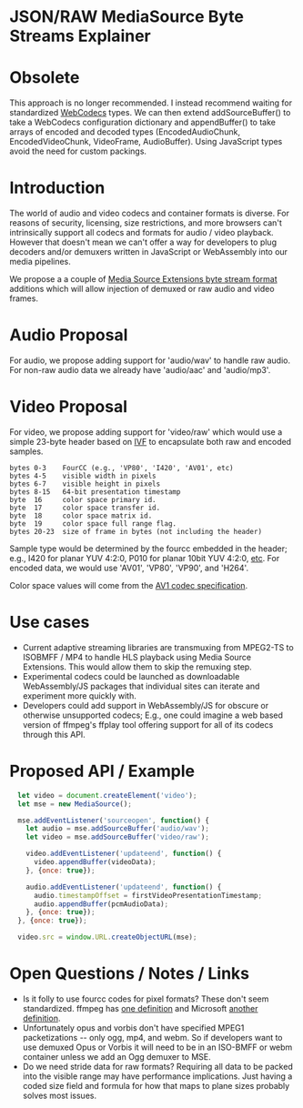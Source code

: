# JSON/RAW MediaSource Byte Streams Explainer

# Obsolete

This approach is no longer recommended. I instead recommend waiting for standardized [WebCodecs](https://wicg.github.io/web-codecs/) types. We can then extend addSourceBuffer() to take a WebCodecs configuration dictionary and appendBuffer() to take arrays of encoded and decoded types (EncodedAudioChunk, EncodedVideoChunk, VideoFrame, AudioBuffer). Using JavaScript types avoid the need for custom packings.


# Introduction
The world of audio and video codecs and container formats is diverse. For reasons of security, licensing, size restrictions, and more browsers can't intrinsically support all codecs and formats for audio / video playback. However that doesn't mean we can't offer a way for developers to plug decoders and/or demuxers written in JavaScript or WebAssembly into our media pipelines.

We propose a a couple of [Media Source Extensions byte stream format](https://www.w3.org/TR/mse-byte-stream-format-registry/) additions which will allow injection of demuxed or raw audio and video frames.


# Audio Proposal
For audio, we propose adding support for 'audio/wav' to handle raw audio. For non-raw audio data we already have 'audio/aac' and 'audio/mp3'.

# Video Proposal
For video, we propose adding support for 'video/raw' which would use a simple 23-byte header based on [IVF](https://wiki.multimedia.cx/index.php/IVF) to encapsulate both raw and encoded samples.

```
bytes 0-3    FourCC (e.g., 'VP80', 'I420', 'AV01', etc)
bytes 4-5    visible width in pixels
bytes 6-7    visible height in pixels
bytes 8-15   64-bit presentation timestamp
byte  16     color space primary id.
byte  17     color space transfer id.
byte  18     color space matrix id.
byte  19     color space full range flag.
bytes 20-23  size of frame in bytes (not including the header)
```

Sample type would be determined by the fourcc embedded in the header; e.g., I420 for planar YUV 4:2:0, P010 for planar 10bit YUV 4:2:0, [etc](https://docs.microsoft.com/en-us/windows/desktop/medfound/video-fourccs). For encoded data, we would use 'AV01', 'VP80', 'VP90', and 'H264'.

Color space values will come from the [AV1 codec specification](https://aomediacodec.github.io/av1-isobmff/#codecsparam).


# Use cases

* Current adaptive streaming libraries are transmuxing from MPEG2-TS to ISOBMFF / MP4 to handle HLS playback using Media Source Extensions. This would allow them to skip the remuxing step.
* Experimental codecs could be launched as downloadable WebAssembly/JS packages that individual sites can iterate and experiment more quickly with.
* Developers could add support in WebAssembly/JS for obscure or otherwise unsupported codecs; E.g., one could imagine a web based version of ffmpeg's ffplay tool offering support for all of its codecs through this API.


# Proposed API / Example

```Javascript
  let video = document.createElement('video');
  let mse = new MediaSource();

  mse.addEventListener('sourceopen', function() {
    let audio = mse.addSourceBuffer('audio/wav');
    let video = mse.addSourceBuffer('video/raw');

    video.addEventListener('updateend', function() {
      video.appendBuffer(videoData);
    }, {once: true});

    audio.addEventListener('updateend', function() {
      audio.timestampOffset = firstVideoPresentationTimestamp;
      audio.appendBuffer(pcmAudioData);
    }, {once: true});
  }, {once: true});

  video.src = window.URL.createObjectURL(mse);
```


# Open Questions / Notes / Links
* Is it folly to use fourcc codes for pixel formats? These don't seem standardized. ffmpeg has [one definition](https://cs.chromium.org/chromium/src/third_party/ffmpeg/libavcodec/raw.c?l=31) and Microsoft [another definition](https://docs.microsoft.com/en-us/windows/desktop/medfound/video-fourccs).
* Unfortunately opus and vorbis don't have specified MPEG1 packetizations -- only ogg, mp4, and webm. So if developers want to use demuxed Opus or Vorbis it will need to be in an ISO-BMFF or webm container unless we add an Ogg demuxer to MSE.
* Do we need stride data for raw formats? Requiring all data to be packed into the visible range may have performance implications. Just having a coded size field and formula for how that maps to plane sizes probably solves most issues.
